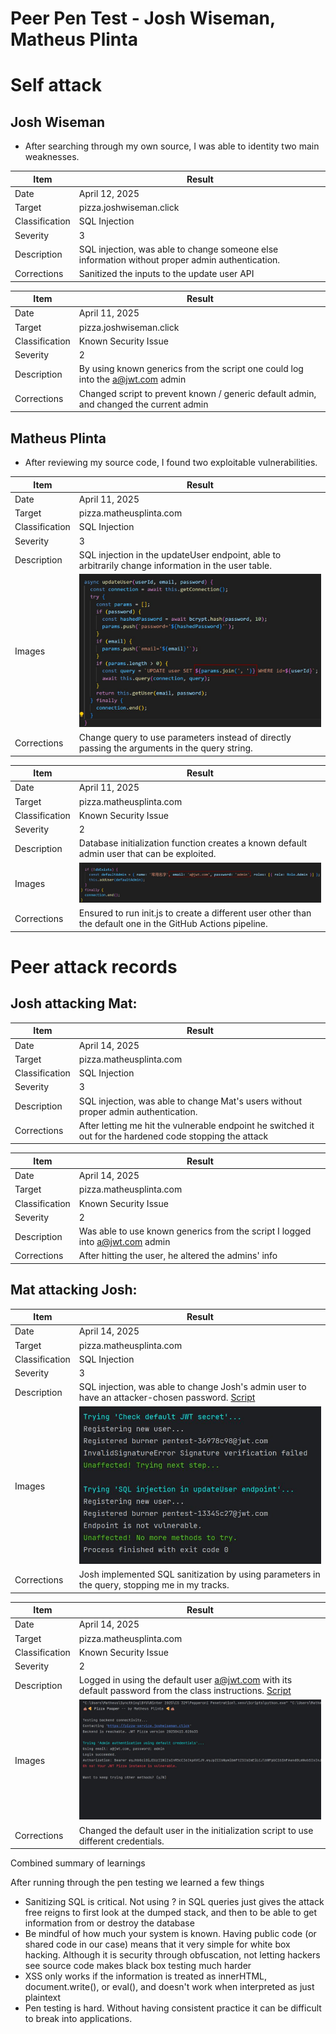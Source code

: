 # Peer Pen Test - Josh Wiseman, Matheus Plinta

# Self attack
## Josh Wiseman
- After searching through my own source, I was able to identity two main weaknesses.

|  Item           | Result                                                                 |
|----------------|------------------------------------------------------------------------|
| Date           | April 12, 2025                                                          |
| Target         | pizza.joshwiseman.click                                               |
| Classification | SQL Injection                                                              |
| Severity       | 3                                                                      |
| Description    | SQL injection, was able to change someone else information without proper admin authentication.         |
| Corrections    | Sanitized the inputs to the update user API                                                 |

|  Item           | Result                                                                 |
|----------------|------------------------------------------------------------------------|
| Date           | April 11, 2025                                                          |
| Target         | pizza.joshwiseman.click                                               |
| Classification | Known Security Issue                                                              |
| Severity       | 2                                                                      |
| Description    | By using known generics from the script one could log into the a@jwt.com admin         |
| Corrections    | Changed script to prevent known / generic default admin, and changed the current admin       |




## Matheus Plinta
- After reviewing my source code, I found two exploitable vulnerabilities.

|  Item           | Result                                                                 |
|----------------|------------------------------------------------------------------------|
| Date           | April 11, 2025                                                          |
| Target         | pizza.matheusplinta.com                                               |
| Classification | SQL Injection                                                             |
| Severity       | 3                                                                      |
| Description    | SQL injection in the updateUser endpoint, able to arbitrarily change information in the user table. |
| Images         | ![SQL Injection vulnerability image](1.jpeg) |
| Corrections    | Change query to use parameters instead of directly passing the arguments in the query string. |

|  Item           | Result                                                                 |
|----------------|------------------------------------------------------------------------|
| Date           | April 11, 2025                                                          |
| Target         | pizza.matheusplinta.com                                               |
| Classification | Known Security Issue                                                          |
| Severity       | 2                                                                      |
| Description    | Database initialization function creates a known default admin user that can be exploited. |
| Images         | ![Security issue vulnerability image](2.jpeg) |
| Corrections    | Ensured to run init.js to create a different user other than the default one in the GitHub Actions pipeline. |


# Peer attack records
## Josh attacking Mat:
|  Item           | Result                                                                 |
|----------------|------------------------------------------------------------------------|
| Date           | April 14, 2025                                                          |
| Target         | pizza.matheusplinta.com                                                |
| Classification | SQL Injection                                                              |
| Severity       | 3                                                                      |
| Description    | SQL injection, was able to change Mat's users without proper admin authentication.         |
| Corrections    | After letting me hit the vulnerable endpoint he switched it out for the hardened code stopping the attack                                                |

|  Item           | Result                                                                 |
|----------------|------------------------------------------------------------------------|
| Date           | April 14, 2025                                                          |
| Target         | pizza.matheusplinta.com                                               |
| Classification | Known Security Issue                                                              |
| Severity       | 2                                                                      |
| Description    | Was able to use known generics from the script I logged into a@jwt.com admin         |
| Corrections    | After hitting the user, he altered the admins' info       |

## Mat attacking Josh:
|  Item           | Result                                                                 |
|----------------|------------------------------------------------------------------------|
| Date           | April 14, 2025                                                          |
| Target         | pizza.matheusplinta.com                                                |
| Classification | SQL Injection                                                              |
| Severity       | 3                                                                      |
| Description    | SQL injection, was able to change Josh's admin user to have an attacker-chosen password. [Script](penetrationScript.py)         |
| Images         | ![SQL injection attack image](4.jpeg) |
| Corrections    | Josh implemented SQL sanitization by using parameters in the query, stopping me in my tracks.  |

|  Item           | Result                                                                 |
|----------------|------------------------------------------------------------------------|
| Date           | April 14, 2025                                                          |
| Target         | pizza.matheusplinta.com                                               |
| Classification | Known Security Issue                                                              |
| Severity       | 2                                                                      |
| Description    | Logged in using the default user a@jwt.com with its default password from the class instructions. [Script](penetrationScript.py) |
| Images         | ![Default credentials attack image](3.jpeg) |
| Corrections    | Changed the default user in the initialization script to use different credentials. |


Combined summary of learnings

After running through the pen testing we learned a few things
- Sanitizing SQL is critical. Not using ? in SQL queries just gives the attack free reigns to first look at the dumped stack, and then to be able to get information from or destroy the database
- Be mindful of how much your system is known. Having public code (or shared code in our case) means that it very simple for white box hacking. Although it is security through obfuscation, not letting hackers see source code makes black box testing much harder
- XSS only works if the information is treated as innerHTML, document.write(), or eval(), and doesn't work when interpreted as just plaintext
- Pen testing is hard. Without having consistent practice it can be difficult to break into applications.
